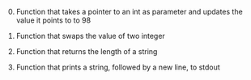 0.	Function that takes a pointer to an int as parameter and updates the value it points to to 98

1.	Function that swaps the value of two integer

2.	Function that returns the length of a string

3.	Function that prints a string, followed by a new line, to stdout

